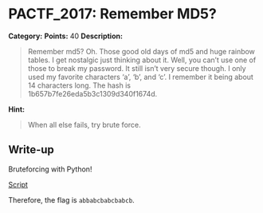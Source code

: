 # PACTF_2017: Remember MD5?

**Category:**
**Points:** 40
**Description:**

>Remember md5?
Oh. Those good old days of md5 and huge rainbow tables. I get nostalgic just thinking about it. Well, you can’t use one of those to break my password. It still isn’t very secure though. I only used my favorite characters ‘a’, ‘b’, and ‘c’. I remember it being about 14 characters long. The hash is 1b657b7fe26eda5b3c1309d340f1674d.

**Hint:**

>When all else fails, try brute force.

## Write-up
Bruteforcing with Python!

[Script](solve.py)

Therefore, the flag is `abbabcbabcbabcb`.
